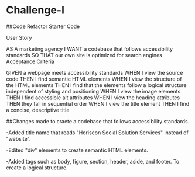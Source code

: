 # Challenge-I  

##Code Refactor Starter Code

User Story

AS A marketing agency
I WANT a codebase that follows accessibility standards
SO THAT our own site is optimized for search engines
Acceptance Criteria

GIVEN a webpage meets accessibility standards
WHEN I view the source code
THEN I find semantic HTML elements
WHEN I view the structure of the HTML elements
THEN I find that the elements follow a logical structure independent of styling and positioning
WHEN I view the image elements
THEN I find accessible alt attributes
WHEN I view the heading attributes
THEN they fall in sequential order
WHEN I view the title element
THEN I find a concise, descriptive title

##Changes made to craete a codebase that follows accessibility standards.

-Added title name that reads "Horiseon Social Solution Services" instead of "website".

-Edited "div" elements to create semantic HTML elements.

-Added tags such as body, figure, section, header, aside, and footer. To create a logical structure.  
